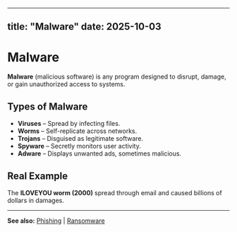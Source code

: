 

---
title: "Malware"
date: 2025-10-03
---

# Malware  

**Malware** (malicious software) is any program designed to disrupt, damage, or gain unauthorized access to systems.  

## Types of Malware  
- **Viruses** – Spread by infecting files.  
- **Worms** – Self-replicate across networks.  
- **Trojans** – Disguised as legitimate software.  
- **Spyware** – Secretly monitors user activity.  
- **Adware** – Displays unwanted ads, sometimes malicious.  

## Real Example  
The **ILOVEYOU worm (2000)** spread through email and caused billions of dollars in damages.  

---
**See also:** [Phishing](phishing.md) | [Ransomware](ransomware.md)  
